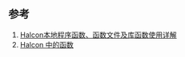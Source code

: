 ## 参考

1. [Halcon本地程序函数、函数文件及库函数使用详解](https://blog.csdn.net/jgj123321/article/details/98477782)
2. [Halcon 中的函数](https://www.zywvvd.com/notes/coding/halcon/halcon-func/halcon-func/)
